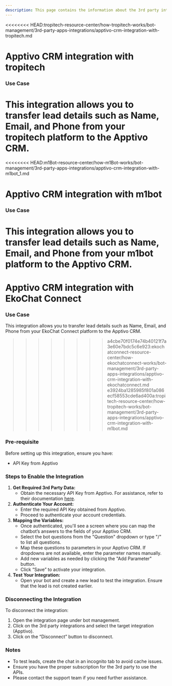 ```yaml
---
description: This page contains the information about the 3rd party integrations.
---
```


<<<<<<<< HEAD:tropitech-resource-center/how-tropitech-works/bot-management/3rd-party-apps-integrations/apptivo-crm-integration-with-tropitech.md
# Apptivo CRM integration with tropitech

### Use Case

This integration allows you to transfer lead details such as Name, Email, and Phone from your tropitech platform to the Apptivo CRM.
========
<<<<<<<< HEAD:m1Bot-resource-center/how-m1Bot-works/bot-management/3rd-party-apps-integrations/apptivo-crm-integration-with-m1bot_1.md
# Apptivo CRM integration with m1bot

### Use Case

This integration allows you to transfer lead details such as Name, Email, and Phone from your m1bot platform to the Apptivo CRM.
========
# Apptivo CRM integration with EkoChat Connect

### Use Case

This integration allows you to transfer lead details such as Name, Email, and Phone from your EkoChat Connect platform to the Apptivo CRM.
>>>>>>>> a4cbe70f0174e74b40121f7a3e60e7bdc5c6e923:ekochatconnect-resource-center/how-ekochatconnect-works/bot-management/3rd-party-apps-integrations/apptivo-crm-integration-with-ekochatconnect.md
>>>>>>>> e3924ba1285985f801a086ecf58553cde6ad400a:tropitech-resource-center/how-tropitech-works/bot-management/3rd-party-apps-integrations/apptivo-crm-integration-with-m1bot.md

### Pre-requisite

Before setting up this integration, ensure you have:

* API Key from Apptivo

### Steps to Enable the Integration

1. **Get Required 3rd Party Data:**
   * Obtain the necessary API Key from Apptivo. For assistance, refer to their documentation [here](https://www.apptivo.com/developer-api/getting-started/).
2. **Authenticate Your Account:**
   * Enter the required API Key obtained from Apptivo.
   * Proceed to authenticate your account credentials.
3. **Mapping the Variables:**
   * Once authenticated, you'll see a screen where you can map the chatbot’s answers to the fields of your Apptivo CRM.
   * Select the bot questions from the "Question" dropdown or type "/" to list all questions.
   * Map these questions to parameters in your Apptivo CRM. If dropdowns are not available, enter the parameter names manually.
   * Add new variables as needed by clicking the "Add Parameter" button.
   * Click “Save” to activate your integration.
4. **Test Your Integration:**
   * Open your bot and create a new lead to test the integration. Ensure that the lead is not created earlier.

### Disconnecting the Integration

To disconnect the integration:

1. Open the integration page under bot management.
2. Click on the 3rd party integrations and select the target integration (Apptivo).
3. Click on the “Disconnect” button to disconnect.

### Notes

* To test leads, create the chat in an incognito tab to avoid cache issues.
* Ensure you have the proper subscription for the 3rd party to use the APIs.
* Please contact the support team if you need further assistance.
